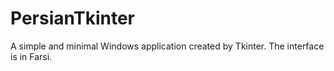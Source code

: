 # PersianTkinter
A simple and minimal Windows application created by Tkinter. The interface is in Farsi.
